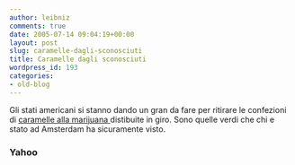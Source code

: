 ```yaml
---
author: leibniz
comments: true
date: 2005-07-14 09:04:19+00:00
layout: post
slug: caramelle-dagli-sconosciuti
title: Caramelle dagli sconosciuti
wordpress_id: 193
categories:
- old-blog
---
```


Gli stati americani si stanno dando un gran da fare per ritirare le confezioni di [caramelle alla marijuana ](http://news.yahoo.com/s/nm/life_candydope_dc;_ylt=Ar4cs0Q7OfszQNIQSlKmgRLtiBIF;_ylu=X3oDMTBiMW04NW9mBHNlYwMlJVRPUCUl)distibuite in giro. Sono quelle verdi che chi e stato ad Amsterdam ha sicuramente visto.  



### Yahoo
